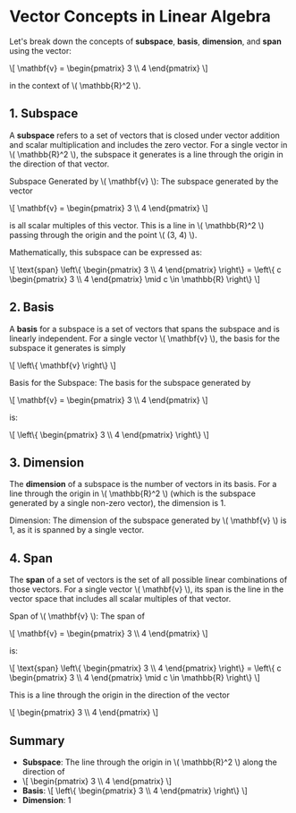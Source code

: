 <!DOCTYPE html>
<html lang="en">
<head>
    <meta charset="UTF-8">
    <meta name="viewport" content="width=device-width, initial-scale=1.0">
    <title>Vector Concepts in Linear Algebra</title>
    <script src="https://cdnjs.cloudflare.com/ajax/libs/mathjax/2.7.7/MathJax.js?config=TeX-MML-AM_CHTML"></script>
</head>
<body>
    <h1>Vector Concepts in Linear Algebra</h1>
    <!-- Your content here -->
    <p>Let's break down the concepts of <strong>subspace</strong>, <strong>basis</strong>, <strong>dimension</strong>, and <strong>span</strong> using the vector:</p>
    <p>\[ \mathbf{v} = \begin{pmatrix} 3 \\ 4 \end{pmatrix} \]</p>
    <p>in the context of \( \mathbb{R}^2 \).</p>
    <h2>1. Subspace</h2>
    <p>A <strong>subspace</strong> refers to a set of vectors that is closed under vector addition and scalar multiplication and includes the zero vector. For a single vector in \( \mathbb{R}^2 \), the subspace it generates is a line through the origin in the direction of that vector.</p>
    <p>Subspace Generated by \( \mathbf{v} \): The subspace generated by the vector</p>
    <p>\[ \mathbf{v} = \begin{pmatrix} 3 \\ 4 \end{pmatrix} \]</p>
    <p>is all scalar multiples of this vector. This is a line in \( \mathbb{R}^2 \) passing through the origin and the point \( (3, 4) \).</p>
    <p>Mathematically, this subspace can be expressed as:</p>
    <p>\[ \text{span} \left\{ \begin{pmatrix} 3 \\ 4 \end{pmatrix} \right\} = \left\{ c \begin{pmatrix} 3 \\ 4 \end{pmatrix} \mid c \in \mathbb{R} \right\} \]</p>
    <h2>2. Basis</h2>
    <p>A <strong>basis</strong> for a subspace is a set of vectors that spans the subspace and is linearly independent. For a single vector \( \mathbf{v} \), the basis for the subspace it generates is simply</p>
    <p>\[ \left\{ \mathbf{v} \right\} \]</p>
    <p>Basis for the Subspace: The basis for the subspace generated by</p>
    <p>\[ \mathbf{v} = \begin{pmatrix} 3 \\ 4 \end{pmatrix} \]</p>
    <p>is:</p>
    <p>\[ \left\{ \begin{pmatrix} 3 \\ 4 \end{pmatrix} \right\} \]</p>
    <h2>3. Dimension</h2>
    <p>The <strong>dimension</strong> of a subspace is the number of vectors in its basis. For a line through the origin in \( \mathbb{R}^2 \) (which is the subspace generated by a single non-zero vector), the dimension is 1.</p>
    <p>Dimension: The dimension of the subspace generated by \( \mathbf{v} \) is 1, as it is spanned by a single vector.</p>
    <h2>4. Span</h2>
    <p>The <strong>span</strong> of a set of vectors is the set of all possible linear combinations of those vectors. For a single vector \( \mathbf{v} \), its span is the line in the vector space that includes all scalar multiples of that vector.</p>
    <p>Span of \( \mathbf{v} \): The span of</p>
    <p>\[ \mathbf{v} = \begin{pmatrix} 3 \\ 4 \end{pmatrix} \]</p>
    <p>is:</p>
    <p>\[ \text{span} \left\{ \begin{pmatrix} 3 \\ 4 \end{pmatrix} \right\} = \left\{ c \begin{pmatrix} 3 \\ 4 \end{pmatrix} \mid c \in \mathbb{R} \right\} \]</p>
    <p>This is a line through the origin in the direction of the vector</p>
    <p>\[ \begin{pmatrix} 3 \\ 4 \end{pmatrix} \]</p>
    <h2>Summary</h2>
    <ul>
        <li><strong>Subspace</strong>: The line through the origin in \( \mathbb{R}^2 \) along the direction of</li>
        <li>\[ \begin{pmatrix} 3 \\ 4 \end{pmatrix} \]</li>
        <li><strong>Basis</strong>: \[ \left\{ \begin{pmatrix} 3 \\ 4 \end{pmatrix} \right\} \]</li>
        <li><strong>Dimension</strong>: 1</li>
    </ul>
</body>
</html>
